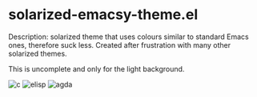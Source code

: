 # solarized-emacsy-theme.el

Description: solarized theme that uses colours similar to standard
Emacs ones, therefore suck less.  Created after frustration with many
other solarized themes.

This is uncomplete and only for the light background.

![c](c.png)
![elisp](elisp.png)
![agda](agda.png)

